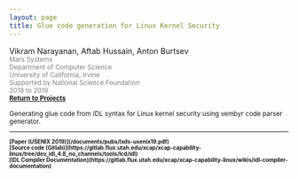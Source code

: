 ```yaml
---
layout: page
title: Glue code generation for Linux Kernel Security
---
```


Vikram Narayanan, Aftab Hussain, Anton Burtsev <small>
<br> <font color="gray">Mars Systems
<br> Department of Computer Science
<br> University of California, Irvine 
<br> Supported by National Science Foundation
<br> 2018 to 2019</font> 
<br><b><a href="../Projects/index.html#glue-gen-menu">Return to Projects</a></b>

Generating glue code from IDL syntax for Linux kernel security using
vembyr code parser generator.

_________________________

<small>
<b>
[Paper (USENIX 2019)](/documents/pubs/lxds-usenix19.pdf)
<br>[Source code (Gitlab)](https://gitlab.flux.utah.edu/xcap/xcap-capability-linux/tree/dev_idl_4.8_no_channels/tools/lcd/idl)
<br>[IDL Compiler Documentation](https://gitlab.flux.utah.edu/xcap/xcap-capability-linux/wikis/idl-compiler-documentation)
</b>
</small>


	

